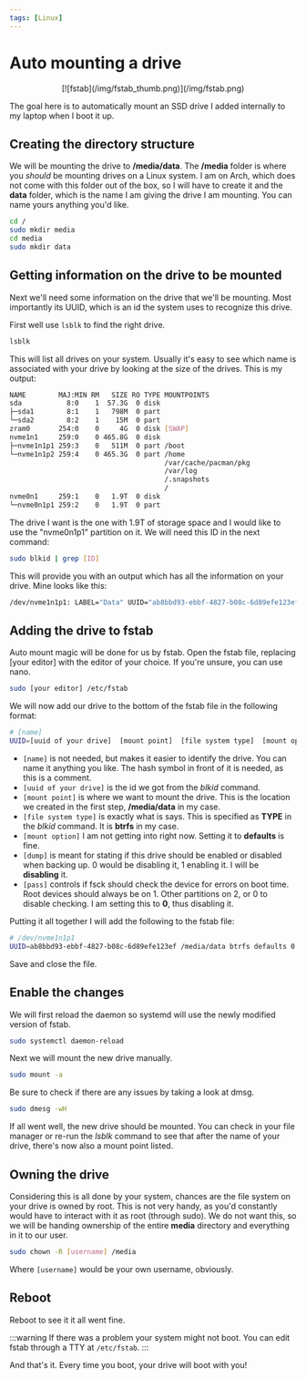 ```yaml
---
tags: [Linux]
---
```


# Auto mounting a drive

<center>
[![fstab](/img/fstab_thumb.png)](/img/fstab.png)
</center>

The goal here is to automatically mount an SSD drive I added internally to my laptop when I boot it up. 

## Creating the directory structure
We will be mounting the drive to **/media/data**. The **/media** folder is where you *should* be mounting drives on a Linux system. I am on Arch, which does not come with this folder out of the box, so I will have to create it and the **data** folder, which is the name I am giving the drive I am mounting. You can name yours anything you'd like.

```bash showLineNumbers
cd /
sudo mkdir media
cd media
sudo mkdir data
```

## Getting information on the drive to be mounted
Next we'll need some information on the drive that we'll be mounting. Most importantly its UUID, which is an id the system uses to recognize this drive.

First well use `lsblk` to find the right drive.

```bash
lsblk
``` 

This will list all drives on your system. Usually it's easy to see which name is associated with your drive by looking at the size of the drives. This is my output:

```bash
NAME        MAJ:MIN RM   SIZE RO TYPE MOUNTPOINTS
sda           8:0    1  57.3G  0 disk 
├─sda1        8:1    1   798M  0 part 
└─sda2        8:2    1    15M  0 part 
zram0       254:0    0     4G  0 disk [SWAP]
nvme1n1     259:0    0 465.8G  0 disk 
├─nvme1n1p1 259:3    0   511M  0 part /boot
└─nvme1n1p2 259:4    0 465.3G  0 part /home
                                      /var/cache/pacman/pkg
                                      /var/log
                                      /.snapshots
                                      /
nvme0n1     259:1    0   1.9T  0 disk 
└─nvme0n1p1 259:2    0   1.9T  0 part 
```

The drive I want is the one with 1.9T of storage space and I would like to use the "nvme0n1p1" partition on it. We will need this ID in the next command:

```bash
sudo blkid | grep [ID]
```

This will provide you with an output which has all the information on your drive. Mine looks like this:

```bash
/dev/nvme1n1p1: LABEL="Data" UUID="ab8bbd93-ebbf-4827-b08c-6d89efe123ef" UUID_SUB="a0133592-e3ce-4879-a41d-cd1b181753b0" BLOCK_SIZE="4096" TYPE="btrfs" PARTUUID="f0a17384-01"
```
## Adding the drive to fstab
Auto mount magic will be done for us by fstab. Open the fstab file, replacing [your editor] with the editor of your choice. If you're unsure, you can use nano.

```bash
sudo [your editor] /etc/fstab
```

We will now add our drive to the bottom of the fstab file in the following format:

```bash
# [name]
UUID=[uuid of your drive]  [mount point]  [file system type]  [mount option]  [dump]  [pass]
```

- `[name]` is not needed, but makes it easier to identify the drive. You can name it anything you like. The hash symbol in front of it is needed, as this is a comment.
- `[uuid of your drive]` is the id we got from the *blkid* command.
- `[mount point]` is where we want to mount the drive. This is the location we created in the first step, **/media/data** in my case.
- `[file system type]` is exactly what is says. This is specified as **TYPE** in the *blkid* command. It is **btrfs** in my case.
- `[mount option]` I am not getting into right now. Setting it to **defaults** is fine.
- `[dump]` is meant for stating if this drive should be enabled or disabled when backing up. 0 would be disabling it, 1 enabling it. I will be **disabling** it.
- `[pass]` controls if fsck should check the device for errors on boot time. Root devices should always be on 1. Other partitions on 2, or 0 to disable checking. I am setting this to **0**, thus disabling it.

Putting it all together I will add the following to the fstab file:

```bash
# /dev/nvme1n1p1
UUID=ab8bbd93-ebbf-4827-b08c-6d89efe123ef /media/data btrfs defaults 0 0
```

Save and close the file.

## Enable the changes
We will first reload the daemon so systemd will use the newly modified version of fstab.

```bash
sudo systemctl daemon-reload
```

Next we will mount the new drive manually.

```bash
sudo mount -a
```

Be sure to check if there are any issues by taking a look at dmsg.
```bash
sudo dmesg -wH
```

If all went well, the new drive should be mounted. You can check in your file manager or re-run the *lsblk* command to see that after the name of your drive, there's now also a mount point listed.

## Owning the drive
Considering this is all done by your system, chances are the file system on your drive is owned by root. This is not very handy, as you'd constantly would have to interact with it as root (through sudo). We do not want this, so we will be handing ownership of the entire **media** directory and everything in it to our user. 

```bash
sudo chown -R [username] /media 
```

Where `[username]` would be your own username, obviously. 

## Reboot
Reboot to see it it all went fine. 

:::warning
If there was a problem your system might not boot. You can edit fstab through a TTY at `/etc/fstab`.
:::

And that's it. Every time you boot, your drive will boot with you! 
